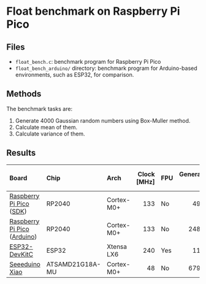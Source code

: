 # Float benchmark on Raspberry Pi Pico
## Files
- `float_bench.c`: benchmark program for Raspberry Pi Pico
- `float_bench_arduino/` directory: benchmark program for Arduino-based environments, such as ESP32, for comparison.

## Methods
The benchmark tasks are:
1. Generate 4000 Gaussian random numbers using Box-Muller method.
2. Calculate mean of them.
3. Calculate variance of them.

## Results
| Board | Chip | Arch | Clock [MHz] | FPU | Generation [us] | Mean calculation [us] | Variance calculation [us] |
| :-- | :-- | :-- | --: | :-- | --: | --: | --: |
| [Raspberry Pi Pico](https://www.raspberrypi.com/documentation/microcontrollers/raspberry-pi-pico.html) ([SDK](https://github.com/raspberrypi/pico-sdk)) | RP2040 | Cortex-M0+ | 133 | No | 49081 | 11560 | 17100 |
| [Raspberry Pi Pico](https://www.raspberrypi.com/documentation/microcontrollers/raspberry-pi-pico.html) ([Arduino](https://blog.arduino.cc/2021/04/27/arduino-mbed-core-for-rp2040-boards/)) | RP2040 | Cortex-M0+ | 133 | No | 248237 | 27350 | 36410 |
| [ESP32-DevKitC](https://docs.espressif.com/projects/esp-idf/en/latest/esp32/hw-reference/esp32/get-started-devkitc.html) | ESP32 | Xtensa LX6 | 240 | Yes | 11965 | 3217 | 3334 |
| [Seeeduino Xiao](https://wiki.seeedstudio.com/Seeeduino-XIAO/) | ATSAMD21G18A-MU | Cortex-M0+ | 48 | No | 679416 | 83082 | 113193 |

